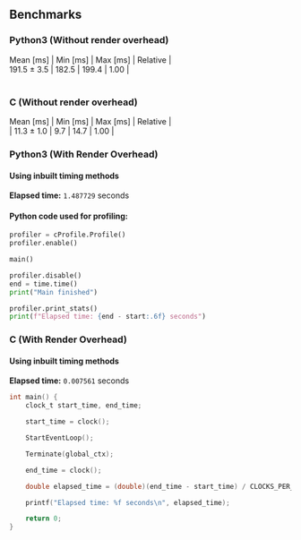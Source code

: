 ## Benchmarks 
### Python3 (Without render overhead) </br>
 Mean [ms]   | Min [ms] | Max [ms] | Relative |</br>
 191.5 ± 3.5 | 182.5 | 199.4 | 1.00 |</br></br>
### C (Without render overhead)</br>
 Mean [ms] | Min [ms] | Max [ms] | Relative |</br>
| 11.3 ± 1.0 | 9.7 | 14.7 | 1.00 |

### Python3 (With Render Overhead)
#### Using inbuilt timing methods  
**Elapsed time:** `1.487729` seconds  

#### Python code used for profiling:
```python
profiler = cProfile.Profile()
profiler.enable()

main()

profiler.disable()
end = time.time()
print("Main finished")

profiler.print_stats()
print(f"Elapsed time: {end - start:.6f} seconds")
```
### C (With Render Overhead)
#### Using inbuilt timing methods  
**Elapsed time:** `0.007561` seconds

```c
int main() {
    clock_t start_time, end_time;

    start_time = clock();

    StartEventLoop();

    Terminate(global_ctx);

    end_time = clock();

    double elapsed_time = (double)(end_time - start_time) / CLOCKS_PER_SEC;

    printf("Elapsed time: %f seconds\n", elapsed_time);

    return 0;
}

```
